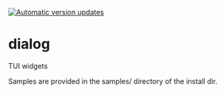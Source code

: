 [![Automatic version updates](https://github.com/ZOSOpenTools/dialogport/actions/workflows/bump.yml/badge.svg)](https://github.com/ZOSOpenTools/dialogport/actions/workflows/bump.yml)

# dialog

TUI widgets

Samples are provided in the samples/ directory of the install dir.
